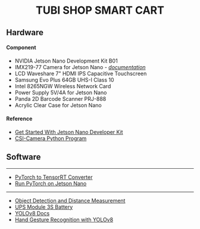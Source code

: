 <h1 align="center">TUBI SHOP SMART CART</h1>

## Hardware

#### Component
- NVIDIA Jetson Nano Development Kit B01
- IMX219-77 Camera for Jetson Nano - [*documentation*](https://www.waveshare.com/wiki/IMX219-77_Camera)
- LCD Waveshare 7" HDMI IPS Capacitive Touchscreen
- Samsung Evo Plus 64GB UHS-I Class 10
- Intel 8265NGW Wireless Network Card
- Power Supply 5V/4A for Jetson Nano
- Panda 2D Barcode Scanner PRJ-888
- Acrylic Clear Case for Jetson Nano

#### Reference
- [Get Started With Jetson Nano Developer Kit](https://developer.nvidia.com/embedded/learn/get-started-jetson-nano-devkit)
- [CSI-Camera Python Program](https://github.com/JetsonHacksNano/CSI-Camera)



## Software


---


-    [PyTorch to TensorRT Converter](https://github.com/NVIDIA-AI-IOT/torch2trt)
-    [Run PyTorch on Jetson Nano](https://gilberttanner.com/blog/run-pytorch-models-on-the-jetson-nano-with-tensorrt/)


---

- [Object Detection and Distance Measurement](https://github.com/paul-pias/Object-Detection-and-Distance-Measurement)
- [UPS Module 3S Battery](https://www.waveshare.com/wiki/UPS_Module_3S)
- [YOLOv8 Docs](https://docs.ultralytics.com/)
- [Hand Gesture Recognition with YOLOv8](https://pyimagesearch.com/2023/05/15/hand-gesture-recognition-with-yolov8-on-oak-d-in-near-real-time/)
